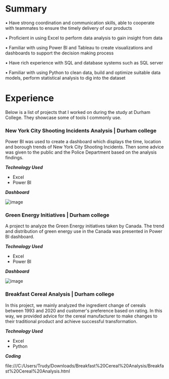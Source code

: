 # Summary
•	Have strong coordination and communication skills, able to cooperate with teammates to ensure the timely delivery of our products

•	Proficient in using Excel to perform data analysis to gain insight from data

•	Familiar with using Power BI and Tableau to create visualizations and dashboards to support the decision making process

•	Have rich experience with SQL and database systems such as SQL server

•	Familiar with using Python to clean data, build and optimize suitable data models, perform statistical analysis to dig into the dataset
                                                                                    
# Experience
Below is a list of projects that I worked on during the study at Durham College. They showcase some of tools I commonly use.
### New York City Shooting Incidents Analysis | Durham college 
Power BI was used to create a dashboard which displays the time, location and borough trends of New York City Shooting Incidents. Then some advice was given to the public and the Police Department based on the analysis findings.

**_Technology Used_**
- Excel
- Power BI

**_Dashboard_**

![image](https://user-images.githubusercontent.com/87041402/126901228-b622c646-c07a-41fd-9a1a-49ffd2a20c46.png)

### Green Energy Initiatives | Durham college 
A project to analyze the Green Energy initiatives taken by Canada. The trend and distribution of green energy use in the Canada was presented in Power BI dashboard.

**_Technology Used_**

- Excel
- Power BI

**_Dashboard_**

![image](https://user-images.githubusercontent.com/87041402/126900746-593dc32e-74e3-4043-9d91-12d0003b89d1.png)

### Breakfast Cereal Analysis | Durham college
In this project, we mainly analyzed the ingredient change of cereals between 1993 and 2020 and customer's preference based on rating. In this way, we provided advice for the cereal manufacturer to make changes to their traditional product and achieve successful transformation.

**_Technology Used_**

- Excel
- Python

**_Coding_**

file:///C:/Users/Trudy/Downloads/Breakfast%20Cereal%20Analysis/Breakfast%20Cereal%20Analysis.html
